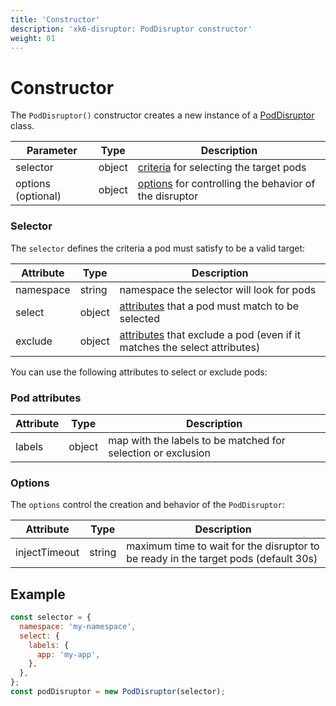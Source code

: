 ```yaml
---
title: 'Constructor'
description: 'xk6-disruptor: PodDisruptor constructor'
weight: 01
---
```


# Constructor

The `PodDisruptor()` constructor creates a new instance of a [PodDisruptor](https://grafana.com/docs/k6/<K6_VERSION>/javascript-api/xk6-disruptor/poddisruptor) class.

| Parameter          | Type   | Description                                                       |
| ------------------ | ------ | ----------------------------------------------------------------- |
| selector           | object | [criteria](#selector) for selecting the target pods               |
| options (optional) | object | [options](#options) for controlling the behavior of the disruptor |

### Selector

The `selector` defines the criteria a pod must satisfy to be a valid target:

| Attribute | Type   | Description                                                                                 |
| --------- | ------ | ------------------------------------------------------------------------------------------- |
| namespace | string | namespace the selector will look for pods                                                   |
| select    | object | [attributes](#pod-attributes) that a pod must match to be selected                          |
| exclude   | object | [attributes](#pod-attributes) that exclude a pod (even if it matches the select attributes) |

You can use the following attributes to select or exclude pods:

### Pod attributes

| Attribute | Type   | Description                                                  |
| --------- | ------ | ------------------------------------------------------------ |
| labels    | object | map with the labels to be matched for selection or exclusion |

### Options

The `options` control the creation and behavior of the `PodDisruptor`:

| Attribute     | Type   | Description                                                                         |
| ------------- | ------ | ----------------------------------------------------------------------------------- |
| injectTimeout | string | maximum time to wait for the disruptor to be ready in the target pods (default 30s) |

## Example

<!-- eslint-skip -->

```javascript
const selector = {
  namespace: 'my-namespace',
  select: {
    labels: {
      app: 'my-app',
    },
  },
};
const podDisruptor = new PodDisruptor(selector);
```
